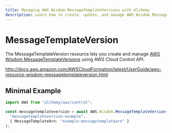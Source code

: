 ```yaml
---
title: Managing AWS Wisdom MessageTemplateVersions with Alchemy
description: Learn how to create, update, and manage AWS Wisdom MessageTemplateVersions using Alchemy Cloud Control.
---
```


# MessageTemplateVersion

The MessageTemplateVersion resource lets you create and manage [AWS Wisdom MessageTemplateVersions](https://docs.aws.amazon.com/wisdom/latest/userguide/) using AWS Cloud Control API.

http://docs.aws.amazon.com/AWSCloudFormation/latest/UserGuide/aws-resource-wisdom-messagetemplateversion.html

## Minimal Example

```ts
import AWS from "alchemy/aws/control";

const messagetemplateversion = await AWS.Wisdom.MessageTemplateVersion(
  "messagetemplateversion-example",
  { MessageTemplateArn: "example-messagetemplatearn" }
);
```

